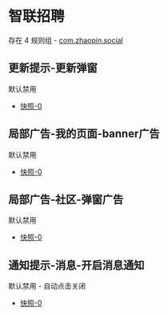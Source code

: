 # 智联招聘

存在 4 规则组 - [com.zhaopin.social](/src/apps/com.zhaopin.social.ts)

## 更新提示-更新弹窗

默认禁用

- [快照-0](https://i.gkd.li/import/12706186)

## 局部广告-我的页面-banner广告

默认禁用

- [快照-0](https://i.gkd.li/import/12706181)

## 局部广告-社区-弹窗广告

默认禁用

- [快照-0](https://inspect.gkd.li/import/13063442)

## 通知提示-消息-开启消息通知

默认禁用 - 自动点击关闭

- [快照-0](https://i.gkd.li/import/13063427)
